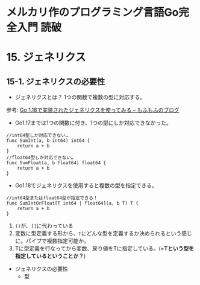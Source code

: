# メルカリ作のプログラミング言語Go完全入門 読破
# 15. ジェネリクス
## 15-1. ジェネリクスの必要性
- ジェネリクスとは？
1つの関数で複数の型に対応する。

参考: [Go 1.18で実装されたジェネリクスを使ってみる – もふもふのブログ](https://mome-n.com/posts/golang-generics/)

- Go1.17までは1つの関数に付き、1つの型にしか対応できなかった。

```go:
//int64型しか対応できない…
func SumInt(a, b int64) int64 {
	return a + b
}
//float64型しか対応できない…
func SumFloat(a, b float64) float64 {
	return a + b
}
```

- Go1.18でジェネリクスを使用すると複数の型を指定できる。

```go:
//int64型またはfloat64型が指定できる！
func SumIntOrFloat[T int64 | float64](a, b T) T {
	return a + b
}
```

1. `()`が、`[]`に代わっている
2. 変数に型定義する形から、`T`にどんな型を定義するか決められるという感じに。パイプで複数指定可能か。
3. Tに型定義を行なってから変数、戻り値をTに指定している。(=**Tという型を指定しているということか？**)

- ジェネリクスの必要性
  - 型
